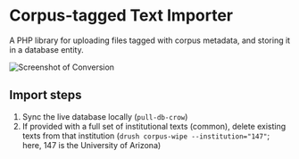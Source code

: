 # Corpus-tagged Text Importer

A PHP library for uploading files tagged with corpus metadata, and storing it in
a database entity.

![Screenshot of Conversion](https://raw.githubusercontent.com/writecrow/corpus_importer/master/corpus_importer.png)


## Import steps

1. Sync the live database locally (`pull-db-crow`)
1. If provided with a full set of institutional texts (common), delete existing texts from that institution (`drush corpus-wipe --institution="147"`; here, 147 is the University of Arizona)
